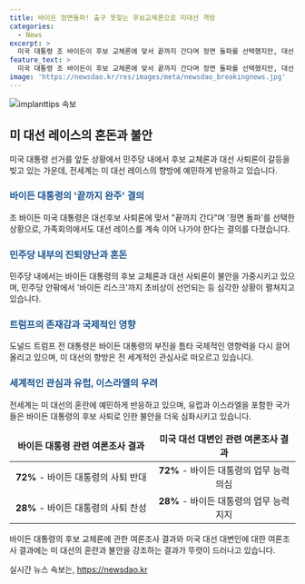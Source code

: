 ```yaml
---
title: 바이든 정면돌파! 출구 못찾는 후보교체론으로 미대선 격랑
categories:
  - News
excerpt: >
  미국 대통령 조 바이든이 후보 교체론에 맞서 끝까지 간다며 정면 돌파를 선택했지만, 대선 레이스의 향방이 불투명한 상황. TV토론 후 민주당 내부에서 바이든 사퇴론이 번지고 있으며, 현재 상황을 모르는 백악관 내부까지 혼란스러운 상황. 지지율 하락과 국제 정세에 촉각을 곤두세우며, 트럼프 2기 가능성에 대해 우려하는 목소리가 높아지고 있다. 이에 이스라엘에서도 바이든의 약화된 입장에 따른 우려가 커지고 있다.
feature_text: >
  미국 대통령 조 바이든이 후보 교체론에 맞서 끝까지 간다며 정면 돌파를 선택했지만, 대선 레이스의 향방이 불투명한 상황. TV토론 후 민주당 내부에서 바이든 사퇴론이 번지고 있으며, 현재 상황을 모르는 백악관 내부까지 혼란스러운 상황. 지지율 하락과 국제 정세에 촉각을 곤두세우며, 트럼프 2기 가능성에 대해 우려하는 목소리가 높아지고 있다. 이에 이스라엘에서도 바이든의 약화된 입장에 따른 우려가 커지고 있다.
image: 'https://newsdao.kr/res/images/meta/newsdao_breakingnews.jpg'
---
```


<p><img src="https://newsdao.kr/res/images/meta/newsdao_breakingnews.jpg" alt="implanttips 속보" /></p>

<h2 data-ke-size="size26">미 대선 레이스의 혼돈과 불안</h2>

<p data-ke-size="size16">미국 대통령 선거를 앞둔 상황에서 민주당 내에서 후보 교체론과 대선 사퇴론이 갈등을 빚고 있는 가운데, 전세계는 미 대선 레이스의 향방에 예민하게 반응하고 있습니다.</p>

<h3><b><span style="color: #1a5490;">바이든 대통령의 '끝까지 완주' 결의</span></b></h3>

<p data-ke-size="size16">조 바이든 미국 대통령은 대선후보 사퇴론에 맞서 "끝까지 간다"며 '정면 돌파'를 선택한 상황으로, 가족회의에서도 대선 레이스를 계속 이어 나가야 한다는 결의를 다졌습니다.</p>

<h3><b><span style="color: #1a5490;">민주당 내부의 진퇴양난과 혼돈</span></b></h3>

<p data-ke-size="size16">민주당 내에서는 바이든 대통령의 후보 교체론과 대선 사퇴론이 불안을 가중시키고 있으며, 민주당 안팎에서 '바이든 리스크'까지 초비상이 선언되는 등 심각한 상황이 펼쳐지고 있습니다.</p>

<h3><b><span style="color: #1a5490;">트럼프의 존재감과 국제적인 영향</span></b></h3>

<p data-ke-size="size16">도널드 트럼프 전 대통령은 바이든 대통령의 부진을 틈타 국제적인 영향력을 다시 끌어올리고 있으며, 미 대선의 향방은 전 세계적인 관심사로 떠오르고 있습니다.</p>

<h3><b><span style="color: #1a5490;">세계적인 관심과 유럽, 이스라엘의 우려</span></b></h3>

<p data-ke-size="size16">전세계는 미 대선의 혼란에 예민하게 반응하고 있으며, 유럽과 이스라엘을 포함한 국가들은 바이든 대통령의 후보 사퇴로 인한 불안을 더욱 심화시키고 있습니다.</p>

<table>
    <thead>
        <tr>
            <td style="text-align: center; width: 375px;"><b>바이든 대통령 관련 여론조사 결과</b></td>
            <td style="text-align: center; width: 375px;"><b>미국 대선 대변인 관련 여론조사 결과</b></td>
        </tr>
    </thead>
    <tbody>
        <tr>
            <td style="text-align: center; height: 17px;"><b>72%</b> - 바이든 대통령의 사퇴 반대</td>
            <td style="text-align: center; height: 17px;"><b>72%</b> - 바이든 대통령의 업무 능력 의심</td>
        </tr>
        <tr>
            <td style="text-align: center; height: 17px;"><b>28%</b> - 바이든 대통령의 사퇴 찬성</td>
            <td style="text-align: center; height: 17px;"><b>28%</b> - 바이든 대통령의 업무 능력 지지</td>
        </tr>
    </tbody>
</table>

<p data-ke-size="size16">바이든 대통령의 후보 교체론에 관한 여론조사 결과와 미국 대선 대변인에 대한 여론조사 결과에는 미 대선의 혼란과 불안을 강조하는 결과가 뚜렷이 드러나고 있습니다.</p>
실시간 뉴스 속보는, <a href="https://newsdao.kr" rel="dofollow">https://newsdao.kr</a>


